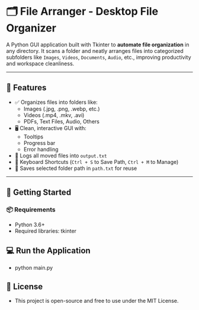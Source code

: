 # 🗂️ File Arranger - Desktop File Organizer

A Python GUI application built with Tkinter to **automate file organization** in any directory. It scans a folder and neatly arranges files into categorized subfolders like `Images`, `Videos`, `Documents`, `Audio`, etc., improving productivity and workspace cleanliness.

---

## 🔧 Features

- ✅ Organizes files into folders like:
  - Images (.jpg, .png, .webp, etc.)
  - Videos (.mp4, .mkv, .avi)
  - PDFs, Text Files, Audio, Others
- 🖥️ Clean, interactive GUI with:
  - Tooltips
  - Progress bar
  - Error handling
- 📝 Logs all moved files into `output.txt`
- 🔐 Keyboard Shortcuts (`Ctrl + S` to Save Path, `Ctrl + M` to Manage)
- 📁 Saves selected folder path in `path.txt` for reuse

---

## 🚀 Getting Started

### 📦 Requirements
- Python 3.6+
- Required libraries:
tkinter

## 💻 Run the Application

- python main.py

## 📜 License
- This project is open-source and free to use under the MIT License.
